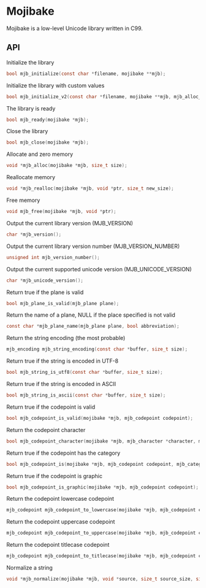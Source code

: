 # Mojibake

Mojibake is a low-level Unicode library written in C99.

## API

Initialize the library
```c
bool mjb_initialize(const char *filename, mojibake **mjb);
```

Initialize the library with custom values
```c
bool mjb_initialize_v2(const char *filename, mojibake **mjb, mjb_alloc_fn alloc_fn, mjb_realloc_fn realloc_fn, mjb_free_fn free_fn);
```

The library is ready
```c
bool mjb_ready(mojibake *mjb);
```

Close the library
```c
bool mjb_close(mojibake *mjb);
```

Allocate and zero memory
```c
void *mjb_alloc(mojibake *mjb, size_t size);
```

Reallocate memory
```c
void *mjb_realloc(mojibake *mjb, void *ptr, size_t new_size);
```

Free memory
```c
void mjb_free(mojibake *mjb, void *ptr);
```

Output the current library version (MJB_VERSION)
```c
char *mjb_version();
```

Output the current library version number (MJB_VERSION_NUMBER)
```c
unsigned int mjb_version_number();
```

Output the current supported unicode version (MJB_UNICODE_VERSION)
```c
char *mjb_unicode_version();
```

Return true if the plane is valid
```c
bool mjb_plane_is_valid(mjb_plane plane);
```

Return the name of a plane, NULL if the place specified is not valid
```c
const char *mjb_plane_name(mjb_plane plane, bool abbreviation);
```

Return the string encoding (the most probable)
```c
mjb_encoding mjb_string_encoding(const char *buffer, size_t size);
```

Return true if the string is encoded in UTF-8
```c
bool mjb_string_is_utf8(const char *buffer, size_t size);
```

Return true if the string is encoded in ASCII
```c
bool mjb_string_is_ascii(const char *buffer, size_t size);
```

Return true if the codepoint is valid
```c
bool mjb_codepoint_is_valid(mojibake *mjb, mjb_codepoint codepoint);
```

Return the codepoint character
```c
bool mjb_codepoint_character(mojibake *mjb, mjb_character *character, mjb_codepoint codepoint);
```

Return true if the codepoint has the category
```c
bool mjb_codepoint_is(mojibake *mjb, mjb_codepoint codepoint, mjb_category category);
```

Return true if the codepoint is graphic
```c
bool mjb_codepoint_is_graphic(mojibake *mjb, mjb_codepoint codepoint);
```

Return the codepoint lowercase codepoint
```c
mjb_codepoint mjb_codepoint_to_lowercase(mojibake *mjb, mjb_codepoint codepoint);
```

Return the codepoint uppercase codepoint
```c
mjb_codepoint mjb_codepoint_to_uppercase(mojibake *mjb, mjb_codepoint codepoint);
```

Return the codepoint titlecase codepoint
```c
mjb_codepoint mjb_codepoint_to_titlecase(mojibake *mjb, mjb_codepoint codepoint);
```

Normalize a string
```c
void *mjb_normalize(mojibake *mjb, void *source, size_t source_size, size_t *output_size, mjb_encoding encoding, mjb_normalization form);
```
